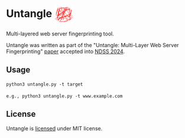 # Untangle <img align="center" width="50" height="50" src="untangle-logo.png" />
Multi-layered web server fingerprinting tool.


Untangle was written as part of the "Untangle: Multi-Layer Web Server Fingerprinting" [paper](?) accepted into [NDSS 2024](https://www.ndss-symposium.org/ndss2024/).

## Usage
```
python3 untangle.py -t target

e.g., python3 untangle.py -t www.example.com
```

## License
Untangle is [licensed](LICENSE) under MIT license.
